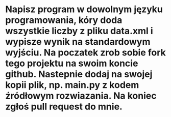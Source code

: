 # Napisz program w dowolnym języku programowania, kóry doda wszystkie liczby z pliku data.xml i wypisze wynik na standardowym wyjściu. Na poczatek zrob sobie fork tego projektu na swoim koncie github. Nastepnie dodaj na swojej kopii plik, np. main.py z kodem źródłowym rozwiazania. Na koniec zgłoś pull request do mnie. 
